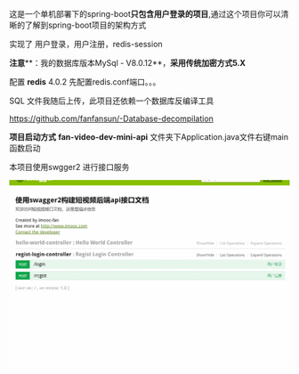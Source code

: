 这是一个单机部署下的spring-boot**只包含用户登录的项目**,通过这个项目你可以清晰的了解到spring-boot项目的架构方式

实现了 用户登录，用户注册，redis-session

**注意****：我的数据库版本MySql - V8.0.12**，**采用传统加密方式5.X**

配置 **redis** 4.0.2 先配置redis.conf端口。。。

SQL 文件我随后上传，此项目还依赖一个数据库反编译工具

https://github.com/fanfansun/-Database-decompilation

**项目启动方式** **fan-video-dev-mini-api** 文件夹下Application.java文件右键main函数启动

本项目使用swgger2 进行接口服务


![GIF 2022-1-6 20-19-11.gif](https://github.com/fanfansun/fan_video_cloud-/blob/main/assets/GIF%202022-1-6%2020-19-11-20220106202323-rfo4imh.gif)
